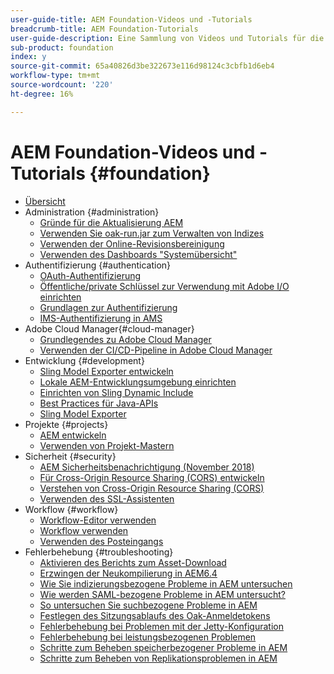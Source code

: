 ```yaml
---
user-guide-title: AEM Foundation-Videos und -Tutorials
breadcrumb-title: AEM Foundation-Tutorials
user-guide-description: Eine Sammlung von Videos und Tutorials für die Adobe Experience Manager Foundation.
sub-product: foundation
index: y
source-git-commit: 65a40826d3be322673e116d98124c3cbfb1d6eb4
workflow-type: tm+mt
source-wordcount: '220'
ht-degree: 16%

---
```



# AEM Foundation-Videos und -Tutorials {#foundation}

+ [Übersicht](./overview.md)
+ Administration {#administration}
   + [Gründe für die Aktualisierung AEM](./administration/understand-reasons-to-upgrade.md)
   + [Verwenden Sie oak-run.jar zum Verwalten von Indizes](./administration/use-oak-run-jar-to-manage-indexes.md)
   + [Verwenden der Online-Revisionsbereinigung](./administration/use-online-revision-clean-up.md)
   + [Verwenden des Dashboards &quot;Systemübersicht&quot;](./administration/use-the-system-overview-dashboard.md)
+ Authentifizierung {#authentication}
   + [OAuth-Authentifizierung](authentication/oauth-code-sample-develop.md)
   + [Öffentliche/private Schlüssel zur Verwendung mit Adobe I/O einrichten](authentication/set-up-public-private-keys-for-use-with-aem-and-adobe-io.md)
   + [Grundlagen zur Authentifizierung](authentication/authentication-support-article-understand.md)
   + [IMS-Authentifizierung in AMS](authentication/adobe-ims-authentication-technical-video-understand.md)
+ Adobe Cloud Manager{#cloud-manager}
   + [Grundlegendes zu Adobe Cloud Manager](./cloud-manager/understand-cloud-manager-for-aem.md)
   + [Verwenden der CI/CD-Pipeline in Adobe Cloud Manager](./cloud-manager/use-the-cicd-pipeline-in-cloud-manager-for-aem.md)
+ Entwicklung {#development}
   + [Sling Model Exporter entwickeln](./development/develop-sling-model-exporter.md)
   + [Lokale AEM-Entwicklungsumgebung einrichten](./development/set-up-a-local-aem-development-environment.md)
   + [Einrichten von Sling Dynamic Include](./development/set-up-sling-dynamic-include.md)
   + [Best Practices für Java-APIs](./development/understand-java-api-best-practices.md)
   + [Sling Model Exporter](./development/understand-sling-model-exporter.md)
+ Projekte {#projects}
   + [AEM entwickeln](./projects/develop-aem-projects.md)
   + [Verwenden von Projekt-Mastern](./projects/use-project-masters.md)
+ Sicherheit {#security}
   + [AEM Sicherheitsbenachrichtigung (November 2018)](./security/aem-security-notification-2018-11.md)
   + [Für Cross-Origin Resource Sharing (CORS) entwickeln](./security/develop-for-cross-origin-resource-sharing.md)
   + [Verstehen von Cross-Origin Resource Sharing (CORS)](./security/understand-cross-origin-resource-sharing.md)
   + [Verwenden des SSL-Assistenten](./security/use-the-ssl-wizard.md)
+ Workflow {#workflow}
   + [Workflow-Editor verwenden](./workflow/use-the-workflow-editor.md)
   + [Workflow verwenden](./workflow/use-workflow.md)
   + [Verwenden des Posteingangs](./workflow/use-the-inbox.md)
+ Fehlerbehebung {#troubleshooting}
   + [Aktivieren des Berichts zum Asset-Download](./troubleshooting/how-to-enable-asset-download-report.md)
   + [Erzwingen der Neukompilierung in AEM6.4](./troubleshooting/how-to-force-recompilation.md)
   + [Wie Sie indizierungsbezogene Probleme in AEM untersuchen](./troubleshooting/how-to-investigate-indexing-related-issues.md)
   + [Wie werden SAML-bezogene Probleme in AEM untersucht?](./troubleshooting/how-to-investigate-saml-related-issues.md)
   + [So untersuchen Sie suchbezogene Probleme in AEM](./troubleshooting/how-to-investigate-search-related-issues.md)
   + [Festlegen des Sitzungsablaufs des Oak-Anmeldetokens](./troubleshooting/how-to-set-the-oak-login-token-session-expiration.md)
   + [Fehlerbehebung bei Problemen mit der Jetty-Konfiguration](./troubleshooting/how-to-troubleshoot-issues-related-to-jetty-configuration.md)
   + [Fehlerbehebung bei leistungsbezogenen Problemen](./troubleshooting/how-to-troubleshoot-performance-related-issues.md)
   + [Schritte zum Beheben speicherbezogener Probleme in AEM](./troubleshooting/steps-to-resolve-memory-related-issues.md)
   + [Schritte zum Beheben von Replikationsproblemen in AEM](./troubleshooting/steps-to-resolve-replication-issues.md)
